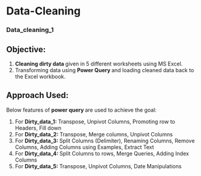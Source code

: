 # Data-Cleaning

### Data_cleaning_1
## Objective:
1. <strong> Cleaning dirty data </strong> given in 5 different worksheets using MS Excel.
2. Transforming data using <strong> Power Query </strong> and loading cleaned data back to the Excel workbook.

## Approach Used:
Below features of <strong> power query </strong> are used to achieve the goal:
1. For <strong> Dirty_data_1: </strong> Transpose, Unpivot Columns, Promoting row to Headers, Fill down
2. For <strong> Dirty_data_2: </strong> Transpose, Merge columns, Unpivot Columns
3. For <strong> Dirty_data_3: </strong> Split Columns (Delimiter), Renaming Columns, Remove Columns, Adding Columns using Examples, Extract Text
4. For <strong> Dirty_data_4: </strong> Split Columns to rows, Merge Queries, Adding Index Columns
5. For <strong> Dirty_data_5: </strong> Transpose, Unpivot Columns, Date Manipulations

